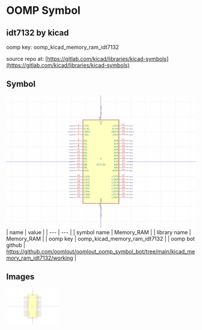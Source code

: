 # OOMP Symbol  
## idt7132  by kicad  
  
oomp key: oomp_kicad_memory_ram_idt7132  
  
source repo at: [https://gitlab.com/kicad/libraries/kicad-symbols](https://gitlab.com/kicad/libraries/kicad-symbols)  
## Symbol  
  
[![working.png](working_600.png)](working.png)  
| name | value | 
| --- | --- | 
| symbol name | Memory_RAM | 
| library name | Memory_RAM | 
| oomp key | oomp_kicad_memory_ram_idt7132 | 
| oomp bot github | https://github.com/oomlout/oomlout_oomp_symbol_bot/tree/main/kicad_memory_ram_idt7132/working | 
## Images  
  
[![working.png](working_140.png)](working.png)  
